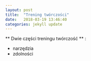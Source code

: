 ```yaml
---
layout: post
title:  "Trening twórczości"
date:   2018-03-19 13:46:40
categories: jekyll update
---
```


** Dwie części treningu twórczość ** :

  * narzędzia
  * zdolności


[jekyll]:      http://jekyllrb.com
